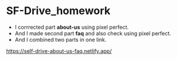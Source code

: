 # SF-Drive_homework

* I corrrected part **about-us** using pixel perfect.
* And I made second part **faq** and also check using pixel perfect.
* And I combined two parts in one link.


https://self-drive-about-us-faq.netlify.app/